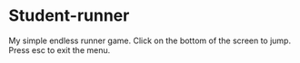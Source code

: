 # Student-runner
My simple endless runner game.
Click on the bottom of the screen to jump.
Press esc to exit the menu.
